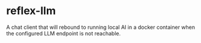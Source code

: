 # reflex-llm
A chat client that will rebound to running local AI in a docker container when the configured LLM endpoint is not reachable.
